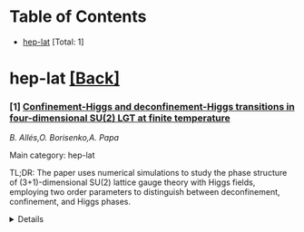<div id=toc></div>

# Table of Contents

- [hep-lat](#hep-lat) [Total: 1]


<div id='hep-lat'></div>

# hep-lat [[Back]](#toc)

### [1] [Confinement-Higgs and deconfinement-Higgs transitions in four-dimensional SU(2) LGT at finite temperature](https://arxiv.org/abs/2510.00697)
*B. Allés,O. Borisenko,A. Papa*

Main category: hep-lat

TL;DR: The paper uses numerical simulations to study the phase structure of (3+1)-dimensional SU(2) lattice gauge theory with Higgs fields, employing two order parameters to distinguish between deconfinement, confinement, and Higgs phases.


<details>
  <summary>Details</summary>
Motivation: The motivation is to re-examine the phase structure of the (3+1)-dimensional SU(2) lattice gauge theory at finite temperature when coupled with Higgs fields, aiming to clearly differentiate between its three distinct phases using specific order parameters.

Method: The method involves numerical simulation, focusing on two particular order parameters: the Fredenhagen-Marcu operator for differentiating between deconfinement and confinement/Higgs phases, and the Greensite-Matsuyama overlap operator for distinguishing between confinement and Higgs phases.

Result: The result is an improved understanding and distinction of the three phases (deconfinement, confinement, and Higgs) within the (3+1)-dimensional SU(2) lattice gauge theory through the use of specified order parameters in numerical simulations.

Conclusion: The conclusion suggests that the application of both the Fredenhagen-Marcu and Greensite-Matsuyama operators effectively distinguishes the deconfinement, confinement, and Higgs phases, providing a clearer picture of the phase structure in the presence of Higgs fields.

Abstract: We re-examine by numerical simulation the phase structure of the
(3+1)-dimensional SU(2) lattice gauge theory (LGT) with gauge fields coupled to
Higgs fields at finite temperature. Concretely, we explore two different order
parameters which are able to distinguish the three phases of the theory: (i)
the Fredenhagen-Marcu operator used to discriminate between deconfinement and
confinement/Higgs phases and (ii) the Greensite-Matsuyama overlap operator
proposed recently to distinguish confinement and Higgs phases.

</details>
